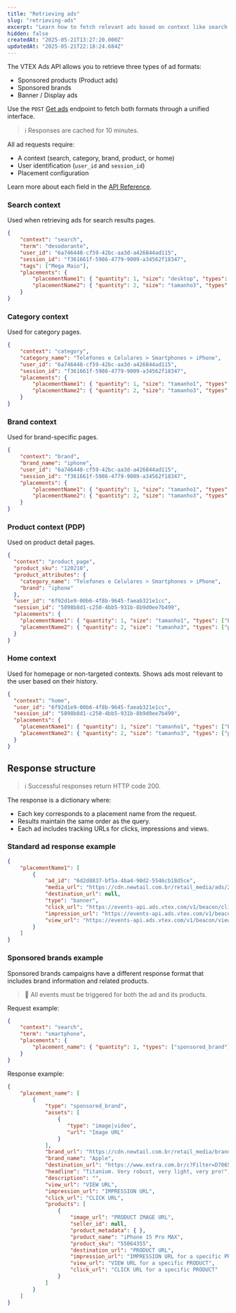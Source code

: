 ```yaml
---
title: "Retrieving ads"
slug: "retrieving-ads"
excerpt: "Learn how to fetch relevant ads based on context like search terms, categories, or behavior."
hidden: false
createdAt: "2025-05-21T13:27:20.000Z"
updatedAt: "2025-05-21T22:18:24.684Z"
---
```


The VTEX Ads API allows you to retrieve three types of ad formats:

- Sponsored products (Product ads)
- Sponsored brands
- Banner / Display ads

Use the `POST` [Get ads](https://developers.vtex.com/docs/api-reference/vtex-ads-api#post-/v1/rma/-publisher_id-) endpoint to fetch both formats through a unified interface.

>ℹ️ Responses are cached for 10 minutes.

All ad requests require:

- A context (search, category, brand, product, or home)
- User identification (`user_id` and `session_id`)
- Placement configuration

Learn more about each field in the [API Reference](https://developers.vtex.com/docs/api-reference/vtex-ads-api#post-/v1/rma/-publisher_id-).

### Search context

Used when retrieving ads for search results pages.

```json
{
    "context": "search",
    "term": "desodorante",
    "user_id": "6a746448-cf59-42bc-aa3d-a426844ad115",
    "session_id": "f361661f-5986-4779-9009-a34562f18347",
    "tags": ["Mega Maio"],
    "placements": {
        "placementName1": { "quantity": 1, "size": "desktop", "types": ["banner"] },
        "placementName2": { "quantity": 2, "size": "tamanho3", "types": ["product"] }
    }
}
```

### Category context

Used for category pages.

```json
{
    "context": "category",
    "category_name": "Telefones e Celulares > Smartphones > iPhone",
    "user_id": "6a746448-cf59-42bc-aa3d-a426844ad115",
    "session_id": "f361661f-5986-4779-9009-a34562f18347",
    "placements": {
        "placementName1": { "quantity": 1, "size": "tamanho1", "types": ["banner"] },
        "placementName2": { "quantity": 2, "size": "tamanho3", "types": ["product"] }
    }
}
```

### Brand context

Used for brand-specific pages.

```json
{
    "context": "brand",
    "brand_name": "iphone",
    "user_id": "6a746448-cf59-42bc-aa3d-a426844ad115",
    "session_id": "f361661f-5986-4779-9009-a34562f18347",
    "placements": {
        "placementName1": { "quantity": 1, "size": "tamanho1", "types": ["banner"] },
        "placementName2": { "quantity": 2, "size": "tamanho3", "types": ["product"] }
    }
}
```

### Product context (PDP)

Used on product detail pages.

```json
{
  "context": "product_page",
  "product_sku": "120210",
  "product_attributes": {
    "category_name": "Telefones e Celulares > Smartphones > iPhone",
    "brand": "iphone"
  },
  "user_id": "6f92d1e9-00b6-4f8b-9645-faeab321e1cc",
  "session_id": "5898b8d1-c250-4bb5-931b-8b9d0ee7b499",
  "placements": {
    "placementName1": { "quantity": 1, "size": "tamanho1", "types": ["banner"] },
    "placementName2": { "quantity": 2, "size": "tamanho3", "types": ["product"] }
  }
}
```

### Home context

Used for homepage or non-targeted contexts. Shows ads most relevant to the user based on their history.

```json
{
  "context": "home",
  "user_id": "6f92d1e9-00b6-4f8b-9645-faeab321e1cc",
  "session_id": "5898b8d1-c250-4bb5-931b-8b9d0ee7b499",
  "placements": {
    "placementName1": { "quantity": 1, "size": "tamanho1", "types": ["banner"] },
    "placementName2": { "quantity": 2, "size": "tamanho3", "types": ["product"] }
  }
}
```

## Response structure

>ℹ️ Successful responses return HTTP code 200.

The response is a dictionary where:

- Each key corresponds to a placement name from the request.
- Results maintain the same order as the query.
- Each ad includes tracking URLs for clicks, impressions and views.

### Standard ad response example

```json
{
    "placementName1": [
        {
            "ad_id": "6d2d8837-bf5a-4ba4-90d2-5546cb18d5ce",
            "media_url": "https://cdn.newtail.com.br/retail_media/ads/2023/05/03/f97a938660e56fe38a9c9ade21c27df8-1280x256-red.png",
            "destination_url": null,
            "type": "banner",
            "click_url": "https://events-api.ads.vtex.com/v1/beacon/click/6d2d8837-bf5a-4ba4-90d2-5546cb18d5ce?publisher_id=0d675bf6-03f6-4b81-9617-e79dffddc3ab&ad_type=banner",
            "impression_url": "https://events-api.ads.vtex.com/v1/beacon/impression/6d2d8837-bf5a-4ba4-90d2-5546cb18d5ce?publisher_id=0d675bf6-03f6-4b81-9617-e79dffddc3ab&ad_type=banner",
            "view_url": "https://events-api.ads.vtex.com/v1/beacon/view/6d2d8837-bf5a-4ba4-90d2-5546cb18d5ce?publisher_id=0d675bf6-03f6-4b81-9617-e79dffddc3ab&ad_type=banner"
        }
    ]
}
```

### Sponsored brands example

Sponsored brands campaigns have a different response format that includes brand information and related products.

> 🚧 All events must be triggered for both the ad and its products.

Request example:

```json
{
    "context": "search",
    "term": "smartphone",
    "placements": {
        "placement_name": { "quantity": 1, "types": ["sponsored_brand"] }
    }
}
```

Response example:

```json
{
    "placement_name": [
        {
            "type": "sponsored_brand",
            "assets": [
                {
                   "type": "image|video",
                   "url": "Image URL"
                }
            ],
            "brand_url": "https://cdn.newtail.com.br/retail_media/brands/logo.jpeg",
            "brand_name": "Apple",
            "destination_url": "https://www.extra.com.br/c?Filter=D70653",
            "headline": "Titanium. Very robust, very light, very pro!",
            "description": "",
            "view_url": "VIEW URL",
            "impression_url": "IMPRESSION URL",
            "click_url": "CLICK URL",
            "products": [
                {  
                    "image_url": "PRODUCT IMAGE URL",
                    "seller_id": null,
                    "product_metadata": { },
                    "product_name": "iPhone 15 Pro MAX",
                    "product_sku": "55064355",
                    "destination_url": "PRODUCT URL",
                    "impression_url": "IMPRESSION URL for a specific PRODUCT",
                    "view_url": "VIEW URL for a specific PRODUCT",
                    "click_url": "CLICK URL for a specific PRODUCT"
                }
            ]
        }
    ]
}
```
